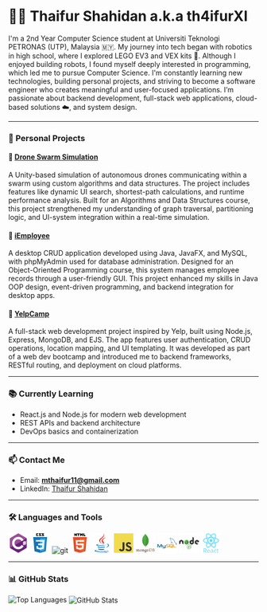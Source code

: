 <h1>👨‍💻 Thaifur Shahidan a.k.a th4ifurXI</h1>

I'm a 2nd Year Computer Science student at Universiti Teknologi PETRONAS (UTP), Malaysia 🇲🇾. My journey into tech began with robotics in high school, where I explored LEGO EV3 and VEX kits 🤖. Although I enjoyed building robots, I found myself deeply interested in programming, which led me to pursue Computer Science. I'm constantly learning new technologies, building personal projects, and striving to become a software engineer who creates meaningful and user-focused applications. I’m passionate about backend development, full-stack web applications, cloud-based solutions ☁️, and system design.

---

### 🚀 Personal Projects

#### 🔹 [Drone Swarm Simulation](https://github.com/th4ifurXI/DroneSwarm)  
A Unity-based simulation of autonomous drones communicating within a swarm using custom algorithms and data structures. The project includes features like dynamic UI search, shortest-path calculations, and runtime performance analysis. Built for an Algorithms and Data Structures course, this project strengthened my understanding of graph traversal, partitioning logic, and UI-system integration within a real-time simulation.

#### 🔹 [iEmployee](https://github.com/th4ifurXI/iEmployee)  
A desktop CRUD application developed using Java, JavaFX, and MySQL, with phpMyAdmin used for database administration. Designed for an Object-Oriented Programming course, this system manages employee records through a user-friendly GUI. This project enhanced my skills in Java OOP design, event-driven programming, and backend integration for desktop apps.

#### 🔹 [YelpCamp](https://github.com/th4ifurXI/YelpCampDeploy)  
A full-stack web development project inspired by Yelp, built using Node.js, Express, MongoDB, and EJS. The app features user authentication, CRUD operations, location mapping, and UI templating. It was developed as part of a web dev bootcamp and introduced me to backend frameworks, RESTful routing, and deployment on cloud platforms.

---

### 📚 Currently Learning
- React.js and Node.js for modern web development  
- REST APIs and backend architecture  
- DevOps basics and containerization

---

### 📫 Contact Me
- Email: **mthaifur11@gmail.com**
- LinkedIn: [Thaifur Shahidan](https://linkedin.com/in/thaifur-shahidan-93a975330)

---

### 🛠️ Languages and Tools
<p align="left">
  <img src="https://raw.githubusercontent.com/devicons/devicon/master/icons/csharp/csharp-original.svg" alt="csharp" width="40" height="40"/>
  <img src="https://raw.githubusercontent.com/devicons/devicon/master/icons/css3/css3-original-wordmark.svg" alt="css3" width="40" height="40"/>
  <img src="https://www.vectorlogo.zone/logos/git-scm/git-scm-icon.svg" alt="git" width="40" height="40"/>
  <img src="https://raw.githubusercontent.com/devicons/devicon/master/icons/html5/html5-original-wordmark.svg" alt="html5" width="40" height="40"/>
  <img src="https://raw.githubusercontent.com/devicons/devicon/master/icons/java/java-original.svg" alt="java" width="40" height="40"/>
  <img src="https://raw.githubusercontent.com/devicons/devicon/master/icons/javascript/javascript-original.svg" alt="javascript" width="40" height="40"/>
  <img src="https://raw.githubusercontent.com/devicons/devicon/master/icons/mongodb/mongodb-original-wordmark.svg" alt="mongodb" width="40" height="40"/>
  <img src="https://raw.githubusercontent.com/devicons/devicon/master/icons/mysql/mysql-original-wordmark.svg" alt="mysql" width="40" height="40"/>
  <img src="https://raw.githubusercontent.com/devicons/devicon/master/icons/nodejs/nodejs-original-wordmark.svg" alt="nodejs" width="40" height="40"/>
  <img src="https://raw.githubusercontent.com/devicons/devicon/master/icons/react/react-original-wordmark.svg" alt="react" width="40" height="40"/>

</p>

---

### 📊 GitHub Stats

<p>
  <img align="left" src="https://github-readme-stats.vercel.app/api/top-langs?username=th4ifurxi&show_icons=true&locale=en&layout=compact" alt="Top Languages" />
</p>

<p>&nbsp;<img align="center" src="https://github-readme-stats.vercel.app/api?username=th4ifurxi&show_icons=true&locale=en" alt="GitHub Stats" /></p>
